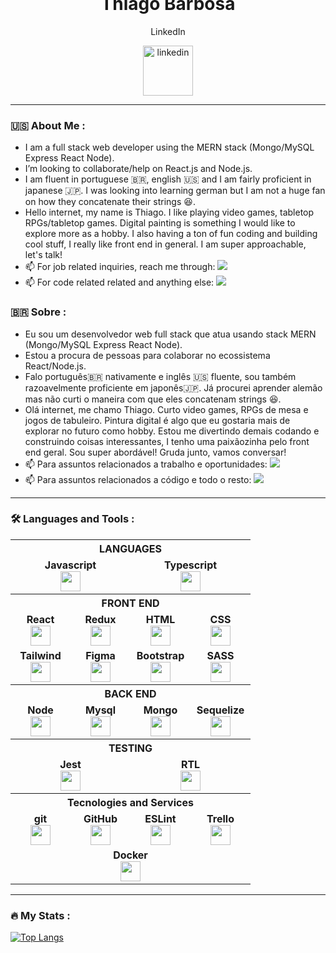 <div dsplay="inline-block" style="margin-top:-100px" align="center">
 
 <h1>Thiago Barbosa</h1>
  <p>LinkedIn</p>
  <a href="https://www.linkedin.com/in/thiagobarbosawebdev">
    <img width="80px" src="https://i.ibb.co/RyZx12b/linkedin.png" alt="linkedin" style="vertical-align:top;">
  </a>
</div>

---
 
 ### 🇺🇸 About Me :

- I am a full stack web developer using the MERN stack (Mongo/MySQL Express React Node).
- I’m looking to collaborate/help on React.js and Node.js.
- I am fluent in portuguese 🇧🇷, english 🇺🇸 and I am fairly proficient in japanese 🇯🇵. I was looking into learning german but I am not a huge fan on how they concatenate their strings 😆.
- Hello internet, my name is Thiago. I like playing video games, tabletop RPGs/tabletop games. Digital painting is something I would like to explore more as a hobby. I also having a ton of fun coding and building cool stuff, I really like front end in general. I am super approachable, let's talk!
- 📫 For job related inquiries, reach me through: <a href = "mailto:thiago3510@gmail.com"><img src="https://img.shields.io/badge/Gmail-D14836?style=for-the-badge&logo=gmail&logoColor=white" target="_blank"></a>
- 📫 For code related related and anything else: <a href = "mailto:thiagobarbosawebdev@gmail.com"><img src="https://img.shields.io/badge/Gmail-D14836?style=for-the-badge&logo=gmail&logoColor=white" target="_blank"></a>
 

 ### 🇧🇷 Sobre :

- Eu sou um desenvolvedor web full stack que atua usando stack MERN (Mongo/MySQL Express React Node).
- Estou a procura de pessoas para colaborar no ecossistema React/Node.js.
- Falo português🇧🇷  nativamente e inglês 🇺🇸 fluente, sou também razoavelmente proficiente em japonês🇯🇵. Já procurei aprender alemão mas não curti o maneira com que eles concatenam strings 😆.
- Olá internet, me chamo Thiago. Curto video games, RPGs de mesa e jogos de tabuleiro. Pintura digital é algo que eu gostaria mais de explorar no futuro como hobby. Estou me divertindo demais codando e construindo coisas interessantes, I tenho uma paixãozinha pelo front end geral. Sou super abordável! Gruda junto, vamos conversar!
- 📫 Para assuntos relacionados a trabalho e oportunidades: <a href = "mailto:thiago3510@gmail.com"><img src="https://img.shields.io/badge/Gmail-D14836?style=for-the-badge&logo=gmail&logoColor=white" target="_blank"></a>
- 📫 Para assuntos relacionados a código e todo o resto: <a href = "mailto:thiagobarbosawebdev@gmail.com"><img src="https://img.shields.io/badge/Gmail-D14836?style=for-the-badge&logo=gmail&logoColor=white" target="_blank"></a>

---

### :hammer_and_wrench: Languages and Tools :
<table width="320px" align="center">
    <tr>
        <th colspan="4" align="center">
            <span><strong>LANGUAGES</strong></span>
        </th>
    </tr>
    <td width="80px" align="center" colspan="2">
        <span><strong>Javascript</strong></span><br>
        <img height="32px" src="https://upload.vectorlogo.zone/logos/javascript/images/239ec8a4-163e-4792-83b6-3f6d96911757.svg">
    </td>
        <td width="80px" align="center" colspan="2">
            <span><strong>Typescript</strong></span><br>
            <img height="32px" src="https://cdn.jsdelivr.net/gh/devicons/devicon/icons/typescript/typescript-original.svg">
        </td>
    <tr>
        <th colspan="4" align="center">
            <span><strong>FRONT END</strong></span>
        </th>
    </tr>
    <tr valign="top">
        <td width="80px" align="center">
            <span><strong>React</strong></span><br>
            <img height="32px" src="https://cdn.jsdelivr.net/gh/devicons/devicon/icons/react/react-original.svg">
        </td>
        <td width="80px" align="center">
            <span><strong>Redux</strong></span><br>
            <img height="32px" src="https://cdn.worldvectorlogo.com/logos/redux.svg">
        </td>
        <td width="80px" align="center">
            <span><strong>HTML</strong></span><br>
            <img height="32" src="https://cdn.jsdelivr.net/gh/devicons/devicon/icons/html5/html5-original.svg">
        </td>
        <td width="80px" align="center">
            <span><strong>CSS</strong></span><br>
            <img height="32px" src="https://cdn.jsdelivr.net/gh/devicons/devicon/icons/css3/css3-original.svg">
        </td>
    </tr>
    <tr valign="top">
        <td width="80px" align="center">
            <span><strong>Tailwind</strong></span><br>
            <img height="32" src="https://cdn.jsdelivr.net/gh/devicons/devicon/icons/tailwindcss/tailwindcss-original-wordmark.svg" />
        </td>
        <td width="80px" align="center">
            <span><strong>Figma</strong></span><br>
            <img height="32px" src="https://www.vectorlogo.zone/logos/figma/figma-icon.svg">
        </td>
        <td width="80px" align="center">
            <span><strong>Bootstrap</strong></span><br>
            <img height="32px" src="https://upload.vectorlogo.zone/logos/getbootstrap/images/987f8f6c-263a-47b1-a85d-853cfca215d9.svg">
        </td>
        <td width="80px" align="center">
            <span><strong>SASS</strong></span><br>
            <img height="32px" src="https://cdn.jsdelivr.net/gh/devicons/devicon/icons/sass/sass-original.svg">
        </td>
    </tr>
    <tr>
        <th colspan="4" align="center">
            <span><strong>BACK END</strong></span>
        </th>
    </tr>
    <tr valign="top">
        <td width="80px" align="center">
            <span><strong>Node</strong></span><br>
            <img height="32px" src="https://www.vectorlogo.zone/logos/nodejs/nodejs-icon.svg">
        </td>
        <td width="80px" align="center">
            <span><strong>Mysql</strong></span><br>
            <img height="32px" src="https://www.vectorlogo.zone/logos/mysql/mysql-ar21.svg">
        </td>
        <td width="80px" align="center">
            <span><strong>Mongo</strong></span><br>
            <img height="32px" src="https://cdn.jsdelivr.net/gh/devicons/devicon/icons/mongodb/mongodb-original.svg" />
        </td>
        <td width="80px" align="center">
            <span><strong>Sequelize</strong></span><br>
            <img height="32px" src="https://cdn.jsdelivr.net/gh/devicons/devicon/icons/sequelize/sequelize-original.svg" />
        </td>
    </tr>
    <tr>
        <th colspan="4" align="center">
            <span><strong>TESTING</strong></span>
        </th>
    </tr>
        <tr valign="top">
        <td align="center" colspan="2">
            <span><strong>Jest</strong></span><br>
            <img height="32px" src="https://www.vectorlogo.zone/logos/jestjsio/jestjsio-icon.svg">
        <td align="center" colspan="2">
            <span><strong>RTL</strong></span><br>
            <img height="32" src="https://testing-library.com/img/octopus-128x128.png">
        </td>
    </tr>
    <tr>
        <th colspan="4" align="center">
            <span><strong>Tecnologies and Services</strong></span>
        </th>
    </tr>
    <tr valign="top">
        <td align="center">
            <span><strong>git</strong></span><br>
            <img height="32px" src="https://cdn.jsdelivr.net/gh/devicons/devicon/icons/git/git-plain.svg">
        </td>
        <td align="center">
            <span><strong>GitHub</strong></span><br>
            <img height="32px" src="https://www.vectorlogo.zone/logos/github/github-tile.svg">
        </td>
        <td align="center">
            <span><strong>ESLint</strong></span><br>
            <img height="32px" src="https://www.vectorlogo.zone/logos/eslint/eslint-icon.svg">
        </td>
        <td align="center">
            <span><strong>Trello</strong></span><br>
            <img height="32px" src="https://www.vectorlogo.zone/logos/trello/trello-icon.svg">
        </td>
    </tr>
    <tr valign="top">
        <td align="center" colspan="4">
            <span><strong>Docker</strong></span><br>
            <img height="32px" src="https://cdn.jsdelivr.net/gh/devicons/devicon/icons/docker/docker-original.svg" />
        </td>
    </tr>
</table>

---

### :fire: My Stats :
[![Top Langs](https://github-readme-stats.vercel.app/api/top-langs/?username=thiagobarbosadev&layout=compact&theme=vision-friendly-dark)](https://github.com/anuraghazra/github-readme-stats)
